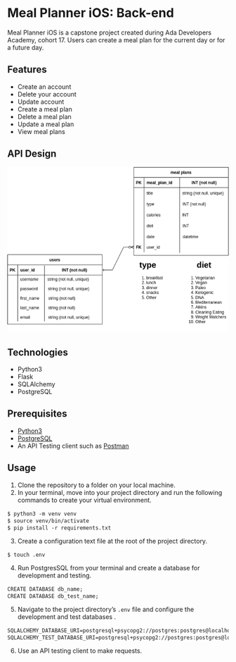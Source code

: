# Meal Planner iOS: Back-end

Meal Planner iOS is a capstone project created during Ada Developers Academy, cohort 17. Users can create a meal plan for the current day or for a future day.

## Features
- Create an account
- Delete your account
- Update account
- Create a meal plan
- Delete a meal plan
- Update a meal plan
- View meal plans

## API Design
![Entity relationship diagram](assets/meal-planner-diagram-back-end-erd.png)

## Technologies
- Python3
- Flask
- SQLAlchemy
- PostgreSQL

## Prerequisites
- [Python3](https://www.python.org/downloads/)
- [PostgreSQL](https://www.postgresql.org/download/)
- An API Testing client such as [Postman](https://www.postman.com/downloads/)


## Usage
1. Clone the repository to a folder on your local machine. 
2. In your terminal, move into your project directory and run the following commands to create your virtual environment.
```
$ python3 -m venv venv
$ source venv/bin/activate
$ pip install -r requirements.txt
```
3. Create a configuration text file at the root of the project directory.
```
$ touch .env
```
4. Run PostgresSQL from your terminal and create a database for development and testing.
```
CREATE DATABASE db_name;
CREATE DATABASE db_test_name;
```

5. Navigate to the project directory’s ```.env``` file and configure the development and test databases .
```
SQLALCHEMY_DATABASE_URI=postgresql+psycopg2://postgres:postgres@localhost:5432/db_name
SQLALCHEMY_TEST_DATABASE_URI=postgresql+psycopg2://postgres:postgres@localhost:5432/db_test_name
```
6. Use an API testing client to make requests.
